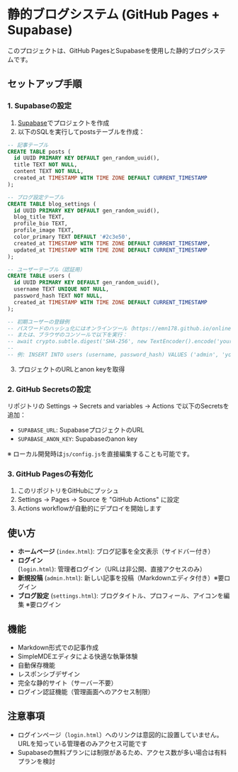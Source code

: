 # 静的ブログシステム (GitHub Pages + Supabase)

このプロジェクトは、GitHub PagesとSupabaseを使用した静的ブログシステムです。

## セットアップ手順

### 1. Supabaseの設定

1. [Supabase](https://supabase.com)でプロジェクトを作成
2. 以下のSQLを実行してpostsテーブルを作成：

```sql
-- 記事テーブル
CREATE TABLE posts (
  id UUID PRIMARY KEY DEFAULT gen_random_uuid(),
  title TEXT NOT NULL,
  content TEXT NOT NULL,
  created_at TIMESTAMP WITH TIME ZONE DEFAULT CURRENT_TIMESTAMP
);

-- ブログ設定テーブル
CREATE TABLE blog_settings (
  id UUID PRIMARY KEY DEFAULT gen_random_uuid(),
  blog_title TEXT,
  profile_bio TEXT,
  profile_image TEXT,
  color_primary TEXT DEFAULT '#2c3e50',
  created_at TIMESTAMP WITH TIME ZONE DEFAULT CURRENT_TIMESTAMP,
  updated_at TIMESTAMP WITH TIME ZONE DEFAULT CURRENT_TIMESTAMP
);

-- ユーザーテーブル（認証用）
CREATE TABLE users (
  id UUID PRIMARY KEY DEFAULT gen_random_uuid(),
  username TEXT UNIQUE NOT NULL,
  password_hash TEXT NOT NULL,
  created_at TIMESTAMP WITH TIME ZONE DEFAULT CURRENT_TIMESTAMP
);

-- 初期ユーザーの登録例
-- パスワードのハッシュ化にはオンラインツール（https://emn178.github.io/online-tools/sha256.html）を使用
-- または、ブラウザのコンソールで以下を実行：
-- await crypto.subtle.digest('SHA-256', new TextEncoder().encode('your_password')).then(hash => Array.from(new Uint8Array(hash)).map(b => b.toString(16).padStart(2, '0')).join(''))
-- 
-- 例: INSERT INTO users (username, password_hash) VALUES ('admin', 'your_hash_here');
```

3. プロジェクトのURLとanon keyを取得

### 2. GitHub Secretsの設定

リポジトリの Settings → Secrets and variables → Actions で以下のSecretsを追加：

- `SUPABASE_URL`: SupabaseプロジェクトのURL
- `SUPABASE_ANON_KEY`: Supabaseのanon key

※ ローカル開発時は`js/config.js`を直接編集することも可能です。

### 3. GitHub Pagesの有効化

1. このリポジトリをGitHubにプッシュ
2. Settings → Pages → Source を "GitHub Actions" に設定
3. Actions workflowが自動的にデプロイを開始します

## 使い方

- **ホームページ** (`index.html`): ブログ記事を全文表示（サイドバー付き）
- **ログイン** (`login.html`): 管理者ログイン（URLは非公開、直接アクセスのみ）
- **新規投稿** (`admin.html`): 新しい記事を投稿（Markdownエディタ付き）※要ログイン
- **ブログ設定** (`settings.html`): ブログタイトル、プロフィール、アイコンを編集 ※要ログイン

## 機能

- Markdown形式での記事作成
- SimpleMDEエディタによる快適な執筆体験
- 自動保存機能
- レスポンシブデザイン
- 完全な静的サイト（サーバー不要）
- ログイン認証機能（管理画面へのアクセス制限）

## 注意事項

- ログインページ（`login.html`）へのリンクは意図的に設置していません。URLを知っている管理者のみアクセス可能です
- Supabaseの無料プランには制限があるため、アクセス数が多い場合は有料プランを検討